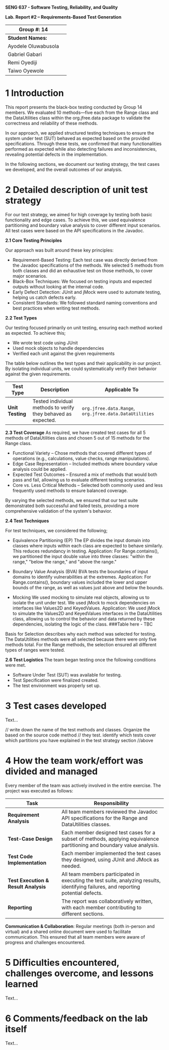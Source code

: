 **SENG 637 - Software Testing, Reliability, and Quality**

**Lab. Report \#2 – Requirements-Based Test Generation**

| Group \#: 14     |     |
| -------------- | --- |
| **Student Names:** |     |
| Ayodele Oluwabusola |     |
| Gabriel Gabari |     |
| Remi Oyediji   |     |
| Taiwo Oyewole  |     |

# 1 Introduction
This report presents the black-box testing conducted by Group 14 members. We evaluated 10 methods—five each from the Range class and the DataUtilities class within the org.jfree.data package to validate the correctness and reliability of these methods.

In our approach, we applied structured testing techniques to ensure the system under test (SUT) behaved as expected based on the provided specifications. Through these tests, we confirmed that many functionalities performed as expected while also detecting failures and inconsistencies, revealing potential defects in the implementation.

In the following sections, we document our testing strategy, the test cases we developed, and the overall outcomes of our analysis.

# 2 Detailed description of unit test strategy

For our test strategy, we aimed for high coverage by testing both basic functionality and edge cases. To achieve this, we used equivalence partitioning and boundary value analysis to cover different input scenarios. All test cases were based on the API specifications in the Javadoc.

**2.1 Core Testing Principles**

Our approach was built around these key principles:

- Requirement-Based Testing: Each test case was directly derived from the Javadoc specifications of the methods. We selected 5 methods from both classes and did an exhaustive test on those methods, to cover major scenarios.
- Black-Box Techniques: We focused on testing inputs and expected outputs without looking at the internal code.
- Early Defect Detection: JUnit and jMock were used to automate testing, helping us catch defects early.
- Consistent Standards: We followed standard naming conventions and best practices when writing test methods.

**2.2 Test Types**

Our testing focused primarily on unit testing, ensuring each method worked as expected. To achieve this;  

- We wrote test code using JUnit  
- Used mock objects to handle dependencies  
- Verified each unit against the given requirements

The table below outlines the test types and their applicability in our project. By isolating individual units, we could systematically verify their behavior against the given requirements. 

| **Test Type**       | **Description**                                                    | **Applicable To**                                    |
|---------------------|-------------------------------------------------------------------|------------------------------------------------------|
| **Unit Testing**     | Tested individual methods to verify they behaved as expected.     | `org.jfree.data.Range`, `org.jfree.data.DataUtilities` |  

**2.3 Test Coverage**
As required, we have created test cases for all 5 methods of DataUtilities class and chosen 5 out of 15 methods for the Range class.

- Functional Variety – Chose methods that covered different types of operations (e.g., calculations, value checks, range manipulations).  
- Edge Case Representation – Included methods where boundary value analysis could be applied.  
- Expected Test Outcomes – Ensured a mix of methods that would both pass and fail, allowing us to evaluate different testing scenarios.  
- Core vs. Less Critical Methods – Selected both commonly used and less frequently used methods to ensure balanced coverage.  

By varying the selected methods, we ensured that our test suite demonstrated both successful and failed tests, providing a more comprehensive validation of the system's behavior.

**2.4 Test Techniques**

For test techniques, we considered the following;

- Equivalence Partitioning (EP)
The EP divides the input domain into classes where inputs within each class are expected to behave similarly. This reduces redundancy in testing.
Application: For Range.contains(), we partitioned the input double value into three classes: "within the range," "below the range," and "above the range."

- Boundary Value Analysis (BVA)
BVA tests the boundaries of input domains to identify vulnerabilities at the extremes.
Application: For Range.contains(), boundary values included the lower and upper bounds of the range, as well as values just above and below the bounds.

- Mocking
We used mocking to simulate real objects, allowing us to isolate the unit under test. We used jMock to mock dependencies on interfaces like Values2D and KeyedValues.
Application: We used jMock to simulate the Values2D and KeyedValues interfaces in the DataUtilities class, allowing us to control the behavior and data returned by these dependencies, isolating the logic of the class.
###Table here - TBC

Basis for Selection describes why each method was selected for testing. The DataUtilities methods were all selected because there were only five methods total. For the Range methods, the selection ensured all different types of ranges were tested.

**2.6 Test Logistics**
The team began testing once the following conditions were met.

- Software Under Test (SUT) was available for testing.
- Test Specification were finalized created.
- The test environment was properly set up.
# 3 Test cases developed


Text…

// write down the name of the test methods and classes. Organize the based on
the source code method // they test. identify which tests cover which partitions
you have explained in the test strategy section //above

# 4 How the team work/effort was divided and managed

Every member of the team was actively involved in the entire exercise. The project was executed as follows:

| **Task**                          | **Responsibility**                                                                 |
|------------------------------------|------------------------------------------------------------------------------------|
| **Requirement Analysis**           | All team members reviewed the Javadoc API specifications for the Range and DataUtilities classes. |
| **Test-Case Design**               | Each member designed test cases for a subset of methods, applying equivalence partitioning and boundary value analysis. |
| **Test Code Implementation**      | Each member implemented the test cases they designed, using JUnit and JMock as needed. |
| **Test Execution & Result Analysis**| All team members participated in executing the test suite, analyzing results, identifying failures, and reporting potential defects. |
| **Reporting**                      | The report was collaboratively written, with each member contributing to different sections. |

**Communication & Collaboration**: Regular meetings (both in-person and virtual) and a shared online document were used to facilitate communication. This ensured that all team members were aware of progress and challenges encountered.








# 5 Difficulties encountered, challenges overcome, and lessons learned

Text…

# 6 Comments/feedback on the lab itself

Text…
